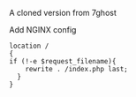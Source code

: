 A cloned version from 7ghost

Add NGINX config
```
location /
{
if (!-e $request_filename){
    rewrite . /index.php last;
  }
}
```
